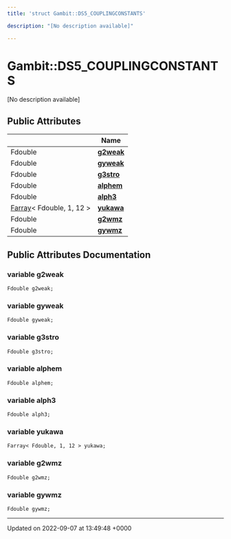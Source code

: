 ```yaml
---
title: 'struct Gambit::DS5_COUPLINGCONSTANTS'

description: "[No description available]"

---
```


# Gambit::DS5_COUPLINGCONSTANTS





[No description available]

## Public Attributes

|                | Name           |
| -------------- | -------------- |
| Fdouble | **[g2weak](/documentation/code/classes/structgambit_1_1ds5__couplingconstants/#variable-g2weak)**  |
| Fdouble | **[gyweak](/documentation/code/classes/structgambit_1_1ds5__couplingconstants/#variable-gyweak)**  |
| Fdouble | **[g3stro](/documentation/code/classes/structgambit_1_1ds5__couplingconstants/#variable-g3stro)**  |
| Fdouble | **[alphem](/documentation/code/classes/structgambit_1_1ds5__couplingconstants/#variable-alphem)**  |
| Fdouble | **[alph3](/documentation/code/classes/structgambit_1_1ds5__couplingconstants/#variable-alph3)**  |
| [Farray](/documentation/code/classes/classgambit_1_1farray/)< Fdouble, 1, 12 > | **[yukawa](/documentation/code/classes/structgambit_1_1ds5__couplingconstants/#variable-yukawa)**  |
| Fdouble | **[g2wmz](/documentation/code/classes/structgambit_1_1ds5__couplingconstants/#variable-g2wmz)**  |
| Fdouble | **[gywmz](/documentation/code/classes/structgambit_1_1ds5__couplingconstants/#variable-gywmz)**  |

## Public Attributes Documentation

### variable g2weak

```
Fdouble g2weak;
```


### variable gyweak

```
Fdouble gyweak;
```


### variable g3stro

```
Fdouble g3stro;
```


### variable alphem

```
Fdouble alphem;
```


### variable alph3

```
Fdouble alph3;
```


### variable yukawa

```
Farray< Fdouble, 1, 12 > yukawa;
```


### variable g2wmz

```
Fdouble g2wmz;
```


### variable gywmz

```
Fdouble gywmz;
```


-------------------------------

Updated on 2022-09-07 at 13:49:48 +0000